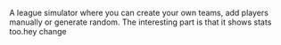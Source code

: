 A league simulator where you can create your own teams, add players manually or generate random. The interesting part is that it shows stats too.hey change
